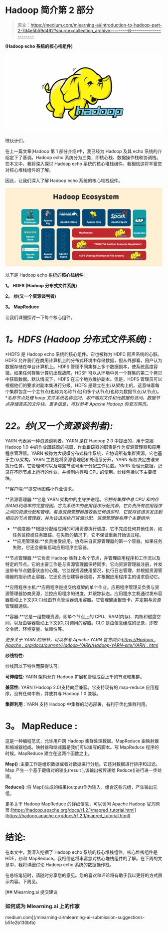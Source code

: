# Hadoop 简介第 2 部分

> 原文：<https://medium.com/mlearning-ai/introduction-to-hadoop-part-2-7d4e5b59d492?source=collection_archive---------6----------------------->

**(Hadoop echo 系统的核心栈组件)**

![](img/857353a3cd5ab8228fbac64f6f1b2be5.png)

嘿伙计们，

在上一篇文章(Hadoop 第 1 部分介绍)中，我已经为 Hadoop 及其 echo 系统的介绍定下了基调。Hadoop echo 系统分为三类，即核心栈、数据操作栈和协调栈。在本文中，我将深入探讨 Hadoop echo 系统的核心堆栈组件。我相信这将丰富您对核心堆栈组件的了解。

因此，让我们深入了解 Hadoop echo 系统的核心堆栈组件。

![](img/83031da0f2d972b7ceb9ea3efc340936.png)

以下是 Hadoop echo 系统的**核心栈组件**:

**1。** **HDFS (Hadoop 分布式文件系统)**

**2。** **纱(又一个资源谈判者)**

**3。** **MapReduce**

让我们详细探讨一下每个核心组件。

# ***1。HDFS (Hadoop 分布式文件系统)*** *:*

*HDFS 是 Hadoop echo 系统的核心组件。它也被称为 HDFC 回声系统的心脏。HDFS 允许我们在商用计算机上的分布式环境中存储数据，但从外部看，用户认为数据存储在单台计算机上。HDFS 管理不同集群上多个数据副本，使系统高度容错。如果任何群集计算机出现故障，HDSF 可以从环境中另一个群集的第二个拷贝中获取数据。默认情况下，HDFS 在三个地方维护副本。但是，HDFS 管理员可以根据他们的要求对副本集进行分级。HDFS 是建立在主/从架构上的。这意味着每个集群包含一个主节点(也称为名称节点)和多个从节点(也称为数据节点/从节点)。**名称节点处理 hoop 文件系统名称空间、客户端对文件和元数据的访问。数据节点存储真实的文件块。更多信息，可以参考 Apache Hadoop 的官方网页。*

# **2*2。纱(又一个资源谈判者):***

YARN 代表另一种资源谈判者。YARN 是在 Hadoop 2.0 中提出的，用于克服 Hadoop 1.0 中的作业跟踪器的瓶颈，作业跟踪器的职责是作为资源管理器和应用程序管理器。YARN 被称为大规模分布式操作系统，它协调所有集群资源。它也基于主/从架构。YARN 主要是将资源管理层和处理层分开。YARN 有权决定由谁来执行任务。它管理何时以及哪些节点可用于分配工作负载。YARN 管理元数据，记录在不同节点上运行的作业，并控制内存和 CPU 的使用。纱线包括以下主要模块。

**客户端:**提交地图缩小作业请求。

**资源管理器:**它是 YARN 架构中的主守护进程。*它拥有集群中总 CPU 和内存(RAM)利用率的完整视图。它为系统中的应用程序分配资源。它负责所有应用程序之间的资源分配和管理。每当资源管理器接收到任何请求时，它就将该请求发送到相应的节点管理器，并为该请求执行资源分配。资源管理器有两个主要组件:*

*   **调度器:**根据分配给应用的可用资源执行调度。它不完成任何其他任务，如任务监控或任务跟踪。在失败的情况下，它不保证重新开始该过程。
*   **应用管理器:**负责接受应用，协商来自资源管理器的第一个容器。如果任务失败，它还会重新启动应用程序主容器。

**节点管理器:**它负责 Hadoop 集群上各个节点，并管理应用程序和工作流以及特定的节点。它的主要工作是与资源管理器保持同步。它向资源管理器注册，并发送带有节点健康状态的心跳。它监视资源使用情况，执行日志管理，并根据资源管理器的指示终止容器。它还负责创建容器流程，并根据应用程序主的请求启动它。

**应用程序主机:**应用程序是提交给框架的单个作业。应用程序管理员负责与资源管理器协商资源，监控应用程序的进度，并跟踪状态。应用程序主机通过发布容器启动上下文(CLC)经由节点管理器调用容器。它管理健康报告卡，并定期与资源管理器通信。

**容器:**它是一组物理资源，即单个节点上的 CPU、RAM(内存)、内核和磁盘空间，以及由容器启动上下文(CLC)调用的容器。CLC 是由信息组成的记录，即安全令牌、环境变量、依赖性等。

*更多关于 YARN 的细节，可以参考 Apache YARN 官方网页:*[*https://Hadoop . Apache . org/docs/current/Hadoop-YARN/Hadoop-YARN-site/YARN . html*](https://hadoop.apache.org/docs/current/hadoop-yarn/hadoop-yarn-site/YARN.html)

**纱线特性:**

纱线因以下特性而获得认可:

**可伸缩性:** YARN 架构允许 Hadoop 扩展和管理成百上千的节点和集群。

**兼容性:** YARN (Hadoop 2.0)支持向后兼容。它支持现有的 map-reduce 应用程序，没有任何中断，并使其与 Hadoop 1.0 兼容。

**集群利用** : YARN 支持 Hadoop 中集群的动态部署，有利于优化集群利用。

# **3。** **MapReduce** :

这是一种编程范式，允许用户跨 Hadoop 集群处理数据。MapReduce 由映射器和缩减器组成。映射器和缩减器是我们可以编写的脚本。写 MapReduce 程序的时候。MapReduce 建立在这两个函数之上。

**Map()** :主要工作是组织数据或者对数据进行分组。它还对数据进行排序和过滤。Map 产生一个基于键值对的输出(result ),该输出被传递给 Reduce()进行进一步处理。

**Reduce()** :将 Map()生成的结果(output)作为输入，组合这些元组，产生输出元组。

更多关于 Hadoop MapReduce 的详细信息，可以访问 Apache Hadoop 官方网页:[https://hadoop.apache.org/docs/r1.2.1/mapred_tutorial.html](https://hadoop.apache.org/docs/r1.2.1/mapred_tutorial.html)

# **结论:**

在本文中，我深入挖掘了 Hadoop echo 系统的核心堆栈组件。核心堆栈组件是 HDF，纱和 MapReduce。我相信这将丰富您对核心堆栈组件的了解。在下周的文章中，我将详细讨论 Hadoop echo 系统的数据操作栈。

在总结笔记时，请随时分享您的意见。您的喜欢和评论将有助于我以更好的方式展示内容。下周见。

[](/mlearning-ai/mlearning-ai-submission-suggestions-b51e2b130bfb) [## Mlearning.ai 提交建议

### 如何成为 Mlearning.ai 上的作家

medium.com](/mlearning-ai/mlearning-ai-submission-suggestions-b51e2b130bfb)